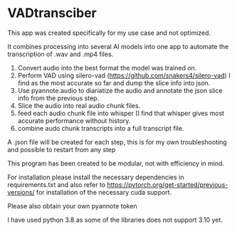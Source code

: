 # VADtransciber

This app was created specifically for my use case and not optimized.

It combines processing into several AI models into one app to automate the transcription of .wav and .mp4 files.

1.  Convert audio into the best format the model was trained on.
2.  Perform VAD using silero-vad (https://github.com/snakers4/silero-vad) I find as the most accurate so far and dump the slice info into json.
3.  Use pyannote.audio to diariatize the audio and annotate the json slice info from the previous step.
4.  Slice the audio into real audio chunk files.
5.  feed each audio chunk file into whisper (I find that whisper gives most accurate performance without history.
6.  combine audo chunk transcripts into a full transcript file.

A .json file will be created for each step, this is for my own troubleshooting and possible to restart from any step

This program has been created to be modular, not with efficiency in mind.

For installation please install the necessary dependencies in requirements.txt and also refer to https://pytorch.org/get-started/previous-versions/ for installation of the necessary cuda support.

Please also obtain your own pyannote token

I have used python 3.8 as some of the libraries does not support 3.10 yet.

